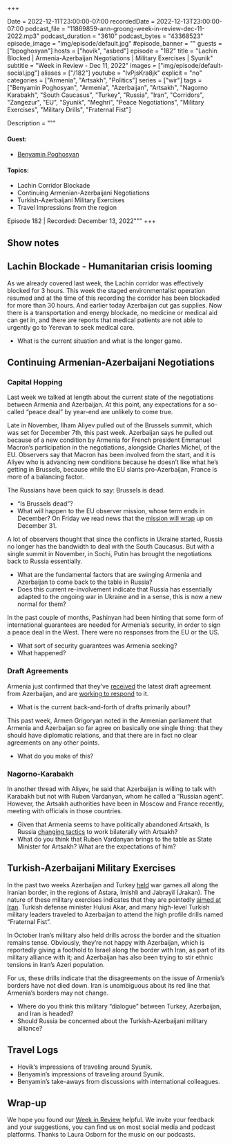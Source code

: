 +++

Date = 2022-12-11T23:00:00-07:00
recordedDate = 2022-12-13T23:00:00-07:00
podcast_file = "11869859-ann-groong-week-in-review-dec-11-2022.mp3"
podcast_duration = "3610"
podcast_bytes = "43368523"
episode_image = "img/episode/default.jpg"
#episode_banner = ""
guests = ["bpoghosyan"]
hosts = ["hovik", "asbed"]
episode = "182"
title = "Lachin Blocked | Armenia-Azerbaijan Negotiations | Military Exercises | Syunik"
subtitle = "Week in Review - Dec 11, 2022"
images = ["img/episode/default-social.jpg"]
aliases = ["/182"]
youtube = "IvPjsKra8jk"
explicit = "no"
categories = ["Armenia", "Artsakh", "Politics"]
series = ["wir"]
tags = ["Benyamin Poghosyan", "Armenia", "Azerbaijan", "Artsakh", "Nagorno Karabakh", "South Caucasus", "Turkey", "Russia", "Iran", "Corridors", "Zangezur", "EU", "Syunik", "Meghri", "Peace Negotiations", "Military Exercises", "Military Drills", "Fraternal Fist"]

Description = """
#### Guest: 
* [Benyamin Poghosyan](/guest/bpoghosyan)

#### Topics:
* Lachin Corridor Blockade
* Continuing Armenian-Azerbaijani Negotiations
* Turkish-Azerbaijani Military Exercises
* Travel Impressions from the region


Episode 182 | Recorded: December 13, 2022"""
+++

## Show notes

## Lachin Blockade - Humanitarian crisis looming

As we already covered last week, the Lachin corridor was effectively blocked for 3 hours. This week the staged environmentalist operation resumed and at the time of this recording the corridor has been blockaded for more than 30 hours. And earlier today Azerbaijan cut gas supplies. Now there is a transportation and energy blockade, no medicine or medical aid can get in, and there are reports that medical patients are not able to urgently go to Yerevan to seek medical care.

* What is the current situation and what is the longer game.


## Continuing Armenian-Azerbaijani Negotiations

### Capital Hopping

Last week we talked at length about the current state of the negotiations between Armenia and Azerbaijan. At this point, any expectations for a so-called “peace deal” by year-end are unlikely to come true.

Late in November, Ilham Aliyev pulled out of the Brussels summit, which was set for December 7th, this past week. Azerbaijan says he pulled out because of a new condition by Armenia for French president Emmanuel Macron’s participation in the negotiations, alongside Charles Michel, of the EU. Observers say that Macron has been involved from the start, and it is Aliyev who is advancing new conditions because he doesn’t like what he’s getting in Brussels, because while the EU slants pro-Azerbaijan, France is more of a balancing factor.

The Russians have been quick to say: Brussels is dead.

* “Is Brussels dead”?
* What will happen to the EU observer mission, whose term ends in December? On Friday we read news that the [mission will wrap](https://asbarez.com/eu-will-not-extend-armenia-border-monitoring-mission/) up on December 31.

A lot of observers thought that since the conflicts in Ukraine started, Russia no longer has the bandwidth to deal with the South Caucasus. But with a single summit in November, in Sochi, Putin has brought the negotiations back to Russia essentially.

* What are the fundamental factors that are swinging Armenia and Azerbaijan to come back to the table in Russia?
* Does this current re-involvement indicate that Russia has essentially adapted to the ongoing war in Ukraine and in a sense, this is now a new normal for them?

In the past couple of months, Pashinyan had been hinting that some form of international guarantees are needed for Armenia’s security, in order to sign a peace deal in the West. There were no responses from the EU or the US.

* What sort of security guarantees was Armenia seeking?
* What happened?


### Draft Agreements

Armenia just confirmed that they’ve [received](https://asbarez.com/yerevan-confirms-receiving-bakus-draft-peace-treaty/) the latest draft agreement from Azerbaijan, and are [working to respond](https://armenpress.am/eng/news/1099149.html) to it.

* What is the current back-and-forth of drafts primarily about?


This past week, Armen Grigoryan noted in the Armenian parliament that Armenia and Azerbaijan so far agree on basically one single thing: that they should have diplomatic relations, and that there are in fact no clear agreements on any other points.

* What do you make of this?


### Nagorno-Karabakh

In another thread with Aliyev, he said that Azerbaijan is willing to talk with Karabakh but not with Ruben Vardanyan, whom he called a “Russian agent”. However, the Artsakh authorities have been in Moscow and France recently, meeting with officials in those countries.

* Given that Armenia seems to have politically abandoned Artsakh, Is Russia [changing tactics](https://168.am/2022/12/07/1806957.html) to work bilaterally with Artsakh?
* What do you think that Ruben Vardanyan brings to the table as State Minister for Artsakh? What are the expectations of him?


## Turkish-Azerbaijani Military Exercises

In the past two weeks Azerbaijan and Turkey [held](https://www.azatutyun.am/a/32164437.html) war games all along the Iranian border, in the regions of Astara, Imishli and Jabrayil (Jrakan). The nature of these military exercises indicates that they are pointedly [aimed at Iran](https://168.am/2022/12/07/1807482.html). Turkish defense minister Hulusi Akar, and many high-level Turkish military leaders traveled to Azerbaijan to attend the high profile drills named “Fraternal Fist”.

In October Iran’s military also held drills across the border and the situation remains tense. Obviously, they’re not happy with Azerbaijan, which is reportedly giving a foothold to Israel along the border with Iran, as part of its military alliance with it; and Azerbaijan has also been trying to stir ethnic tensions in Iran’s Azeri population.

For us, these drills indicate that the disagreements on the issue of Armenia’s borders have not died down. Iran is unambiguous about its red line that Armenia’s borders may not change.

* Where do you think this military “dialogue” between Turkey, Azerbaijan, and Iran is headed?
* Should Russia be concerned about the Turkish-Azerbaijani military alliance?


## Travel Logs

* Hovik’s impressions of traveling around Syunik.
* Benyamin’s impressions of traveling around Syunik.
* Benyamin’s take-aways from discussions with international colleagues.

## Wrap-up

We hope you found our [Week in Review](/series/wir) helpful. We invite your feedback and your suggestions, you can find us on most social media and podcast platforms. Thanks to Laura Osborn for the music on our podcasts.
